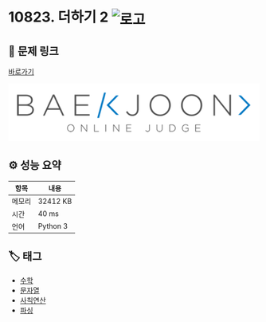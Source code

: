# 10823. 더하기 2 <img src="https://d2gd6pc034wcta.cloudfront.net/tier/5.svg" alt="로고" height="32" style="vertical-align: middle;" />

## 🔗 문제 링크

[바로가기](https://www.acmicpc.net/problem/10823)

![백준 로고](../../images/boj.png)

## ⚙️ 성능 요약

| 항목   | 내용     |
| ------ | -------- |
| 메모리 | 32412 KB |
| 시간   | 40 ms    |
| 언어   | Python 3 |

## 🏷️ 태그

- [수학](https://www.acmicpc.net/problemset?sort=ac_desc&algo=124)
- [문자열](https://www.acmicpc.net/problemset?sort=ac_desc&algo=158)
- [사칙연산](https://www.acmicpc.net/problemset?sort=ac_desc&algo=121)
- [파싱](https://www.acmicpc.net/problemset?sort=ac_desc&algo=96)
